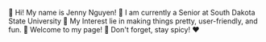 🌸 Hi! My name is Jenny Nguyen!
🌸 I am currently a Senior at South Dakota State University 
🌸 My Interest lie in making things pretty, user-friendly, and fun.
🌸 Welcome to my page! 
🌸 Don't forget, stay spicy! ❤️

<!---
Jeninuwin/Jeninuwin is a ✨ special ✨ repository because its `README.md` (this file) appears on your GitHub profile.
You can click the Preview link to take a look at your changes.
--->
